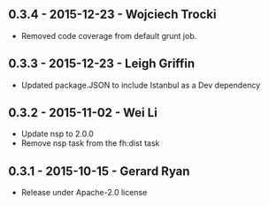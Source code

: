 ## 0.3.4 - 2015-12-23 - Wojciech Trocki
-  Removed code coverage from default grunt job.

## 0.3.3 - 2015-12-23 - Leigh Griffin
- Updated package.JSON to include Istanbul as a Dev dependency 

## 0.3.2 - 2015-11-02 - Wei Li
- Update nsp to 2.0.0
- Remove nsp task from the fh:dist task

## 0.3.1 - 2015-10-15 - Gerard Ryan
- Release under Apache-2.0 license
